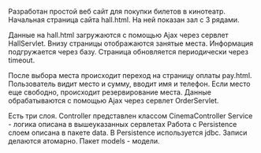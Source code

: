 Разработан простой веб сайт для покупки билетов в кинотеатр.
Начальная страница сайта hall.html. 
На ней показан зал c 3 рядами.

Данные на hall.html загружаются с помощью Ajax через сервлет HallServlet. 
Внизу страницы отображаются занятые места. Информация подгружается через базу.
Страница  обновляется периодически через timeout.



После выбора места происходит переход на страницу оплаты pay.html. 
Пользователь видит место и сумму, вводит имя и телефон. 
Если место еще свободно, происходит резервирование места.
Данные обрабатываются с помощью Ajax через сервлет OrderServlet. 

Есть три слоя. 
Controller представлен классом CinemaController
Service - логика описана в вышеуказанных сервлетах
Работа с Persistence слоем описана в пакете data. 
В Persistence используется jdbc. Записи делаются атомарно. 
Пакет models - модели. 
 
 
 